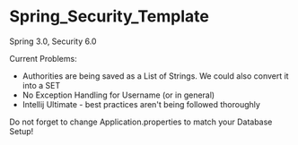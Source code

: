 # Spring_Security_Template
Spring 3.0, Security 6.0

Current Problems: 
  + Authorities are being saved as a List of Strings. We could also convert it into a SET
  + No Exception Handling for Username (or in general)
  + Intellij Ultimate - best practices aren't being followed thoroughly 

Do not forget to change Application.properties to match your Database Setup!


